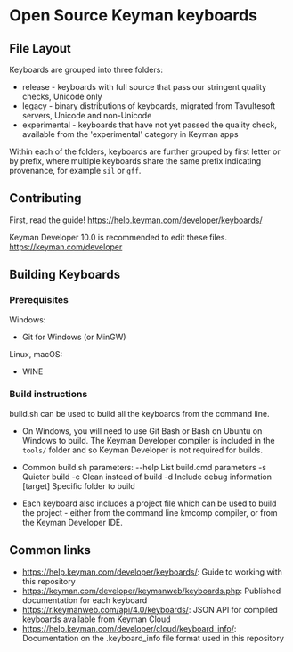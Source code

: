 # Open Source Keyman keyboards

## File Layout

Keyboards are grouped into three folders:

  * release - keyboards with full source that pass our stringent quality checks, Unicode only
  * legacy - binary distributions of keyboards, migrated from Tavultesoft servers, Unicode and 
    non-Unicode
  * experimental - keyboards that have not yet passed the quality check, 
    available from the 'experimental' category in Keyman apps

Within each of the folders, keyboards are further grouped by first letter or by prefix, where 
multiple keyboards share the same prefix indicating provenance, for example `sil` or `gff`.

## Contributing

First, read the guide! <https://help.keyman.com/developer/keyboards/>

Keyman Developer 10.0 is recommended to edit these files. <https://keyman.com/developer>
 
## Building Keyboards

### Prerequisites

Windows:
  * Git for Windows (or MinGW)

Linux, macOS:
  * WINE

### Build instructions

build.sh can be used to build all the keyboards from the command line.

* On Windows, you will need to use Git Bash or Bash on Ubuntu on Windows to build. The Keyman Developer compiler
  is included in the `tools/` folder and so Keyman Developer is not required for builds.

* Common build.sh parameters:
    --help     List build.cmd parameters
    -s         Quieter build
    -c         Clean instead of build
    -d         Include debug information
    [target]   Specific folder to build

* Each keyboard also includes a project file which can be used to build the project - either from the command line 
  kmcomp compiler, or from the Keyman Developer IDE.

## Common links

   * <https://help.keyman.com/developer/keyboards/>: Guide to working with this repository 
   * <https://keyman.com/developer/keymanweb/keyboards.php>: Published documentation for each keyboard
   * <https://r.keymanweb.com/api/4.0/keyboards/>: JSON API for compiled keyboards available from Keyman Cloud
   * <https://help.keyman.com/developer/cloud/keyboard_info/>: Documentation on the .keyboard_info file format used in this repository
